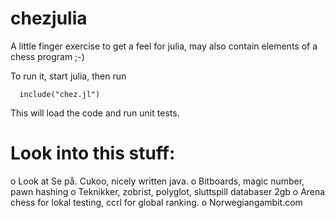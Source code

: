 chezjulia
=========

A little finger exercise to get a feel for julia, may also contain
elements of a chess program ;-)

To run it, start julia, then run

      include("chez.jl")


This will load the code and run unit tests.





Look into this stuff:
==

o Look at Se på. Cukoo, nicely written java.
o Bitboards, magic number, pawn hashing
o Teknikker, zobrist, polyglot, sluttspill databaser 2gb
o Arena chess for lokal testing, ccrl for global ranking.
o Norwegiangambit.com


